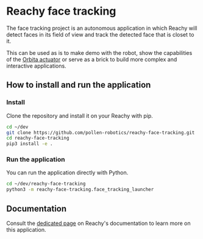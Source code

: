 # Reachy face tracking

The face tracking project is an autonomous application in which Reachy will detect faces in its field of view and track the detected face that is closet to it.

This can be used as is to make demo with the robot, show the capabilities of the [Orbita actuator](http://localhost:1313/sdk/first-moves/head/#reachys-neck-orbita-actuator) or serve as a brick to build more complex and interactive applications.

## How to install and run the application

### Install

Clone the repository and install it on your Reachy with pip.

```bash
cd ~/dev
git clone https://github.com/pollen-robotics/reachy-face-tracking.git
cd reachy-face-tracking
pip3 install -e .
```

### Run the application
You can run the application directly with Python.
```bash
cd ~/dev/reachy-face-tracking
python3 -m reachy-face-tracking.face_tracking_launcher
```

## Documentation
Consult the [dedicated page](https://docs.pollen-robotics.com/sdk/application/face-tracking/) on Reachy's documentation to learn more on this application.
